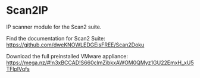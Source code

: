 # Scan2IP
IP scanner module for the Scan2 suite.

Find the documentation for Scan2 Suite:
https://github.com/dweKNOWLEDGEisFREE/Scan2Doku

Download the full preinstalled VMware appliance:
https://mega.nz/#!n3xBCCAD!S660clmZibkxAWOM0QMyz1GU22EmxH_xU5TFlpIVqfs
